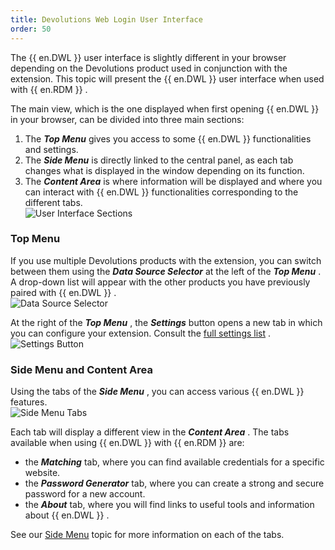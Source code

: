 ```yaml
---
title: Devolutions Web Login User Interface
order: 50
---
```

The {{ en.DWL }} user interface is slightly different in your browser depending on the Devolutions product used in conjunction with the extension. This topic will present the {{ en.DWL }} user interface when used with {{ en.RDM }} .  

The main view, which is the one displayed when first opening {{ en.DWL }} in your browser, can be divided into three main sections:  

1. The ***Top Menu*** gives you access to some {{ en.DWL }} functionalities and settings. 
1. The ***Side Menu*** is directly linked to the central panel, as each tab changes what is displayed in the window depending on its function. 
1. The ***Content Area*** is where information will be displayed and where you can interact with {{ en.DWL }} functionalities corresponding to the different tabs.  
![User Interface Sections](/img/en/rdm/windows/RDMWin2119.png) 

### Top Menu 

If you use multiple Devolutions products with the extension, you can switch between them using the ***Data Source Selector*** at the left of the ***Top Menu*** . A drop-down list will appear with the other products you have previously paired with {{ en.DWL }} .  
![Data Source Selector](/img/en/rdm/windows/RDMWin2120.png) 

At the right of the ***Top Menu*** , the ***Settings*** button opens a new tab in which you can configure your extension. Consult the [full settings list](/rdm/windows/dwl/settings/) .  
![Settings Button](/img/en/rdm/windows/RDMWin2121.png) 

### Side Menu and Content Area 

Using the tabs of the ***Side Menu*** , you can access various {{ en.DWL }} features.  
![Side Menu Tabs](/img/en/rdm/windows/RDMWin2122.png) 

Each tab will display a different view in the ***Content Area*** . The tabs available when using {{ en.DWL }} with {{ en.RDM }} are:  

* the ***Matching*** tab, where you can find available credentials for a specific website. 
* the ***Password Generator*** tab, where you can create a strong and secure password for a new account. 
* the ***About*** tab, where you will find links to useful tools and information about {{ en.DWL }} .  

See our [Side Menu](/rdm/windows/dwl/devolutions-web-login-user-interface/side-menu/) topic for more information on each of the tabs. 


